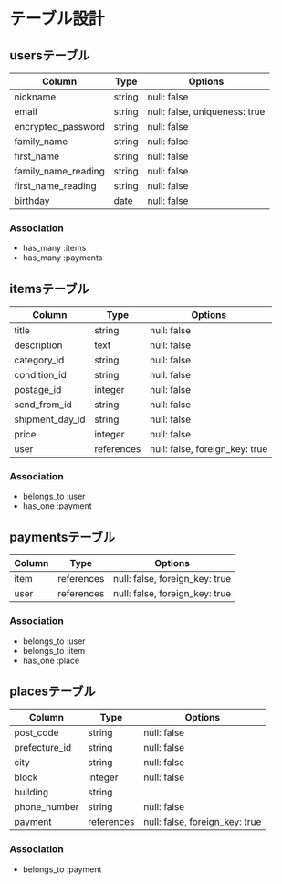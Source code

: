# テーブル設計

## usersテーブル

| Column              | Type    | Options                       |
| ------------------- | ------- | ----------------------------- |
| nickname            | string  | null: false                   |
| email               | string  | null: false, uniqueness: true |
| encrypted_password  | string  | null: false                   |
| family_name         | string  | null: false                   |
| first_name          | string  | null: false                   |
| family_name_reading | string  | null: false                   |
| first_name_reading  | string  | null: false                   |
| birthday            | date    | null: false                   |

### Association

- has_many :items
- has_many :payments

## itemsテーブル

| Column          | Type       | Options                        |
| --------------- | ---------- | ------------------------------ |
| title           | string     | null: false                    |
| description     | text       | null: false                    |
| category_id     | string     | null: false                    |
| condition_id    | string     | null: false                    |
| postage_id      | integer    | null: false                    |
| send_from_id    | string     | null: false                    |
| shipment_day_id | string     | null: false                    |
| price           | integer    | null: false                    |
| user            | references | null: false, foreign_key: true |

### Association

- belongs_to :user
- has_one :payment

## paymentsテーブル

| Column          | Type       | Options                        |
| --------------- | ---------- | ------------------------------ |
| item            | references | null: false, foreign_key: true |
| user            | references | null: false, foreign_key: true |

### Association

- belongs_to :user
- belongs_to :item
- has_one :place

## placesテーブル

| Column        | Type       | Options                        |
| ------------- | ---------- | ------------------------------ |
| post_code     | string     | null: false                    |
| prefecture_id | string     | null: false                    |
| city          | string     | null: false                    |
| block         | integer    | null: false                    |
| building      | string     |                                |
| phone_number  | string     | null: false                    |
| payment       | references | null: false, foreign_key: true |

### Association

- belongs_to :payment